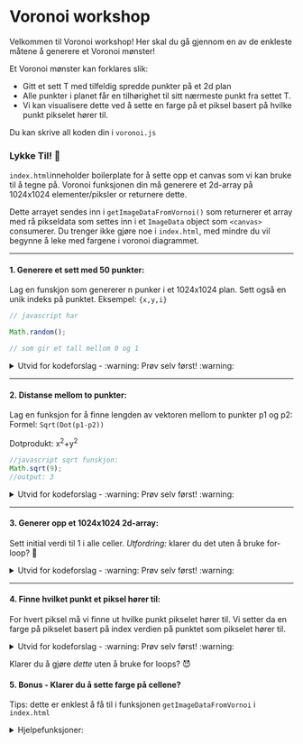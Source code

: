 # Voronoi workshop

Velkommen til Voronoi workshop! Her skal du gå gjennom en av de enkleste måtene å generere et Voronoi mønster!

Et Voronoi mønster kan forklares slik:

- Gitt et sett T med tilfeldig spredde punkter på et 2d plan
- Alle punkter i planet får en tilhørighet til sitt nærmeste punkt fra settet T.
- Vi kan visualisere dette ved å sette en farge på et piksel basert på hvilke punkt pikselet hører til.

Du kan skrive all koden din i `voronoi.js`

### Lykke Til! :rocket:

`index.html`inneholder boilerplate for å sette opp et canvas som vi kan bruke til å tegne på. Voronoi funksjonen din må generere et 2d-array på 1024x1024 elementer/piksler or returnere dette.

Dette arrayet sendes inn i `getImageDataFromVornoi()` som returnerer et array med rå pikseldata som settes inn i et `ImageData` object som `<canvas>` consumerer. Du trenger ikke gjøre noe i `index.html`, med mindre du vil begynne å leke med fargene i voronoi diagrammet.

---

#### 1. Generere et sett med 50 punkter:

Lag en funskjon som genererer n punker i et 1024x1024 plan. Sett også en unik indeks på punktet. Eksempel: `{x,y,i}`

```javascript
// javascript har

Math.random();

// som gir et tall mellom 0 og 1
```

<details>
<summary>Utvid for kodeforslag - :warning: Prøv selv først! :warning:</summary>

```javascript
const points = [];

// generate 50 random points with an index
for (let i = 0; i < 50; i++) {
  let x = Math.random() * 1024;
  let y = Math.random() * 1024;
  points.push({ x, y, i });
}
```

## </details>

---

#### 2. Distanse mellom to punkter:

Lag en funksjon for å finne lengden av vektoren mellom to punkter p1 og p2:  
Formel: `Sqrt(Dot(p1-p2))`

Dotprodukt: x<sup>2</sup>+y<sup>2</sup>

```javascript
//javascript sqrt funskjon:
Math.sqrt(9);
//output: 3
```

<details>
<summary>Utvid for kodeforslag - :warning: Prøv selv først! :warning:</summary>

```javascript
const distanceToPoint = (x1, y1, x2, y2) => {
  let vx = x1 - x2;
  let vy = y1 - y2;

  return Math.sqrt(vx * vx + vy * vy);
};
```

## </details>

---

#### 3. Generer opp et 1024x1024 2d-array:

Sett initial verdi til 1 i alle celler.
_Utfordring:_ klarer du det uten å bruke for-loop? :clown_face:

<details>
<summary>Utvid for kodeforslag - :warning: Prøv selv først! :warning:</summary>

```javascript
const voronoi = Array(1024)
  .fill(null)
  .map(() => Array(1024).fill(1));
```

</details>

---

#### 4. Finne hvilket punkt et piksel hører til:

For hvert piksel må vi finne ut hvilke punkt pikselet hører til. Vi setter da en farge på pikselet basert på index verdien på punktet som pikselet hører til.

<details>
<summary>Utvid for kodeforslag - :warning: Prøv selv først! :warning:</summary>

```javascript
for (let x = 0; x < 1024; x++)
  for (let y = 0; y < 1024; y++) {
    closestPoint = points
      .map((p) => {
        p.d = distanceToPoint(p.x, p.y, x, y);
        return p;
      })
      .sort((p1, p2) => p1.d - p2.d)[0];

    voronoi[x][y] = closestPoint.i / 50;
  }
```

</details>

Klarer du å gjøre _dette_ uten å bruke for loops? :smiling_imp:

#### 5. Bonus - Klarer du å sette farge på cellene?

Tips: dette er enklest å få til i funksjonen `getImageDataFromVornoi` i `index.html`

<details>
<summary>Hjelpefunksjoner:</summary>

```javascript
const hexToRgb = (hex) => {
  var result = /^#?([a-f\d]{2})([a-f\d]{2})([a-f\d]{2})\$/i.exec(hex);
  return result
    ? {
        r: parseInt(result[1], 16),
        g: parseInt(result[2], 16),
        b: parseInt(result[3], 16),
      }
    : null;
};

const colors = [
  "c21111",
  "bb1419",
  "b51621",
  "ae192a",
  "a71b32",
  "a11e3a",
  "9a2142",
  "93234a",
  "8c2652",
  "86295b",
  "7f2b63",
  "782e6b",
  "723073",
  "6b337b",
  "643683",
  "5e388c",
  "573b94",
  "503e9c",
  "4a40a4",
  "4343ac",
  "3c45b4",
  "3648bd",
  "2f4bc5",
  "284dcd",
  "2150d5",
  "1b53dd",
  "1455e5",
  "0d58ee",
  "075af6",
  "005dfe",
];
```

<details>
